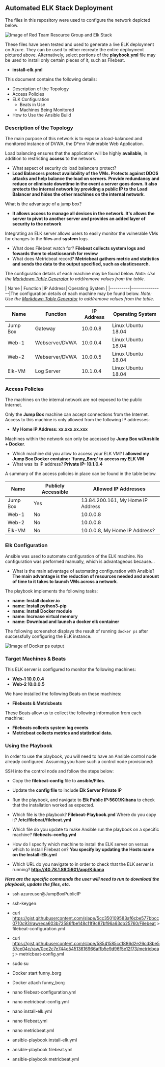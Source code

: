 ## Automated ELK Stack Deployment

The files in this repository were used to configure the network depicted below.

![Image of Red Team Resource Group and Elk Stack](/images/Elk_Stack_Red_Team-RG.jpg)

These files have been tested and used to generate a live ELK deployment on Azure. They can be used to either recreate the entire deployment pictured above. Alternatively, select portions of the __playbook.yml__ file may be used to install only certain pieces of it, such as Filebeat.

  - __install-elk.yml__

This document contains the following details:
- Description of the Topology
- Access Policies
- ELK Configuration
  - Beats in Use
  - Machines Being Monitored
- How to Use the Ansible Build


### Description of the Topology

The main purpose of this network is to expose a load-balanced and monitored instance of DVWA, the D*mn Vulnerable Web Application.

Load balancing ensures that the application will be highly __available__, in addition to restricting __access__ to the network.

- What aspect of security do load balancers protect?
- __Load Balancers protect availability of the VMs. Protects against DDOS attacks and help balance the load on servers. Provide redundancy and reduce or eliminate downtime in the event a server goes down. It also protects the internal network by providing a public IP to the Load Balancer and hides the other machines on the internal network__. 

What is the advantage of a jump box?
- __It allows access to manage all devices in the network. It's allows the server to pivot to another server and provides an added layer of security to the network__

Integrating an ELK server allows users to easily monitor the vulnerable VMs for changes to the __files__ and __system__ logs.
- What does Filebeat watch for? __Filebeat collects system logs and fowards them to elasticsearch for review__
- What does Metricbeat record? __Metricbeat gathers metric and statistics and sends the data to the output specified, such as elasticsearch.__

The configuration details of each machine may be found below.
_Note: Use the [Markdown Table Generator](http://www.tablesgenerator.com/markdown_tables) to add/remove values from the table_.

| Name     | Function       |IP Address| Operating System |
|----------|----------------|The configuration details of each machine may be found below.
_Note: Use the [Markdown Table Generator](http://www.tablesgenerator.com/markdown_tables) to add/remove values from the table_.

| Name     | Function | IP Address | Operating System   |
|----------|----------|------------|------------------- |
| Jump Box | Gateway        | 10.0.0.8   | Linux Ubuntu 18.04 |
| Web-1    | Webserver/DVWA | 10.0.0.4   | Linux Ubuntu 18.04 |
| Web-2    | Webserver/DVWA | 10.0.0.5   | Linux Ubuntu 18.04 |
| Elk-VM   | Log Server     | 10.1.0.4   | Linux Ubuntu 18.04 |

### Access Policies

The machines on the internal network are not exposed to the public Internet. 

Only the __Jump Box__ machine can accept connections from the Internet. Access to this machine is only allowed from the following IP addresses:
- __My Home IP Address: xx.xxx.xx.xxx__

Machines within the network can only be accessed by __Jump Box w/Ansbile + Docker__.
- Which machine did you allow to access your ELK VM? __I allowed my Jump Box Docker container 'funny_Borg' to access my ELK VM__ 
- What was its IP address? __Private IP: 10.1.0.4__

A summary of the access policies in place can be found in the table below.

| Name     | Publicly Accessible | Allowed IP Addresses             |
|----------|---------------------|----------------------------------|
| Jump Box | Yes                 | 13.84.200.161, My Home IP Address 
|  Web-1   | No                  | 10.0.0.8
|  Web-2   | No                  | 10.0.0.8                     
|  Elk-VM  | No                  | 10.0.0.8, My Home IP Address?  

### Elk Configuration

Ansible was used to automate configuration of the ELK machine. No configuration was performed manually, which is advantageous because...
- What is the main advantage of automating configuration with Ansible? __The main advantage is the reduction of resources needed and amount of time to it takes to launch VMs across a network__.

The playbook implements the following tasks:
- __name: Install docker.io__
- __name: Install python3-pip__
- __name: Install Docker module__
- __name: Increase virtual memory__
- __name: Download and launch a docker elk container__

The following screenshot displays the result of running `docker ps` after successfully configuring the ELK instance.

![Image of Docker ps output](images/docker_ps_output.png)

### Target Machines & Beats
This ELK server is configured to monitor the following machines:
- __Web-1 10.0.0.4__
- __Web-2 10.0.0.5__

We have installed the following Beats on these machines:
- __Filebeats & Metricbeats__

These Beats allow us to collect the following information from each machine:
- __Filebeats collects system log events__
- __Metricbeat collects metrics and statistical data.__

### Using the Playbook
In order to use the playbook, you will need to have an Ansible control node already configured. Assuming you have such a control node provisioned: 

SSH into the control node and follow the steps below:
- Copy the __filebeat-config__ file to __ansible/Files__.
- Update the __config file__ to include __Elk Server Private IP__
- Run the playbook, and navigate to __Elk Public IP:5601/Kibana__ to check that the installation worked as expected.

- Which file is the playbook? __Filebeat-Playbook.yml__ Where do you copy it? __/etc/filebeat/filebeat.yml__

- Which file do you update to make Ansible run the playbook on a specific machine? __filebeats-config.yml__ 

- How do I specify which machine to install the ELK server on versus which to install Filebeat on? __You specify by updating the Hosts name on the Install-Elk.yml__

- Which URL do you navigate to in order to check that the ELK server is running? __http://40.78.1.88:5601/app/Kibana__

<b><i>Here are the specific commands the user will need to run to download the playbook, update the files, etc.</i></b>

 - ssh azureuser@JumpBoxPublicIP
 
 - ssh-keygen
 
 - curl https://gist.githubusercontent.com/slape/5cc350109583af6cbe577bbcc0710c93/raw/eca603b72586fbe148c11f9c87bf96a63cb25760/Filebeat > filebeat-configuration.yml
 
 - curl https://gist.githubusercontent.com/slape/58541585cc1886d2e26cd8be557ce04c/raw/0ce2c7e744c54513616966affb5e9d96f5e12f73/metricbeat > metricbeat-config.yml
 
 - sudo su
 - Docker start funny_borg
 - Docker attach funny_borg
 - nano filebeat-configuration.yml
 - nano metricbeat-config.yml
 - nano install-elk.yml
 - nano filebeat.yml
 - nano metricbeat.yml
 - ansible-playbook install-elk.yml
 - ansible-playbook filebeat.yml
 - ansible-playbook metricbeat.yml

